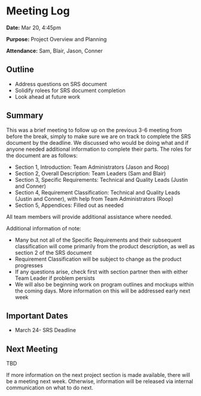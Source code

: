# Meeting Log
**Date:** Mar 20, 4:45pm

**Purpose:** Project Overview and Planning

**Attendance:** Sam, Blair, Jason, Conner

## Outline
* Address questions on SRS document
* Solidify rolees for SRS document completion
* Look ahead at future work

## Summary
This was a brief meeting to follow up on the previous 3-6 meeting from before the break, simply to make sure we are on track to complete the SRS document by the deadline. We discussed who would be doing what and if anyone needed additional information to complete their parts. The roles for the document are as follows:

- Section 1, Introduction: Team Administrators (Jason and Roop)
- Section 2, Overall Description: Team Leaders (Sam and Blair)
- Section 3, Specific Requirements: Technical and Quality Leads (Justin and Conner)
- Section 4, Requirement Classification: Technical and Quality Leads (Justin and Conner), with help from Team Administrators (Roop)
- Section 5, Appendices: Filled out as needed

All team members will provide additional assistance where needed.

Additional information of note:
* Many but not all of the Specific Requirements and their subsequent classification will come primarily from the product description, as well as section 2 of the SRS document
* Requirement Classification will be subject to change as the product progresses
* If any questions arise, check first with section partner then with either Team Leader if problem persists
* We will also be beginning work on program outlines and mockups within the coming days. More information on this will be addressed early next week

## Important Dates
* March 24- SRS Deadline

## Next Meeting
TBD

If more information on the next project section is made available, there will be a meeting next week. Otherwise, information will be released via internal communication on what to do next.
